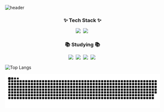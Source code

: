 <!--capsule-render(https://github.com/kyechan99/capsule-render-->
![header](https://capsule-render.vercel.app/api?type=waving&height=250&color=gradient&text=Sunwoo%20Hwang&reversal=false&fontAlign=50&fontAlignY=40&animation=blink&descAlign=50&desc=Speaking%20Potato&descSize=15)

<h3 align="center">✨ Tech Stack ✨</h3>
<div align="center">
  <img src="https://img.shields.io/badge/python-3670A0?style=for-the-badge&logo=python&logoColor=ffdd54" />&nbsp
  <img src="https://img.shields.io/badge/C++-3670A0?style=for-the-badge&logo=C++&logoColor=00599C" />&nbsp
  

</div>

<!--내용 부분-->
<h3 align="center">📚 Studying 📚</h3>
<div align="center">
  <img src="https://img.shields.io/badge/react-20232a.svg?style=for-the-badge&logo=react&logoColor=61DAFB" />&nbsp
  <img src="https://img.shields.io/badge/javascript-F7DF1E.svg?style=for-the-badge&logo=javascript&logoColor=20232a" />&nbsp
  <img src="https://img.shields.io/badge/html5-E34F26.svg?style=for-the-badge&logo=html5&logoColor=white" />&nbsp
  <img src="https://img.shields.io/badge/css3-1572B6.svg?style=for-the-badge&logo=css3&logoColor=white" />&nbsp
</div>

<!-- generate-snake-game-from-github-contribution-grid -->
![Top Langs](https://github-readme-stats.vercel.app/api/top-langs/?username=EraMorgett4&hide=Ruby&layout=compact)


<picture align = center>
  <source media="(prefers-color-scheme: dark)" srcset="https://raw.githubusercontent.com/platane/platane/output/github-contribution-grid-snake-dark.svg">
  <source media="(prefers-color-scheme: light)" srcset="https://raw.githubusercontent.com/platane/platane/output/github-contribution-grid-snake.svg">
  <img alt="github contribution grid snake animation" src="https://raw.githubusercontent.com/platane/platane/output/github-contribution-grid-snake.svg">
</picture>
<br>
